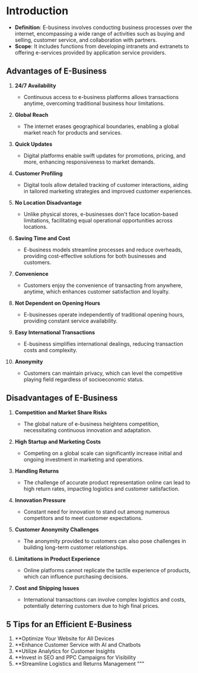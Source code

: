 # Introduction
- **Definition**: E-business involves conducting business processes over the internet, encompassing a wide range of activities such as buying and selling, customer service, and collaboration with partners.
- **Scope**: It includes functions from developing intranets and extranets to offering e-services provided by application service providers.

## Advantages of E-Business

1. **24/7 Availability**
   - Continuous access to e-business platforms allows transactions anytime, overcoming traditional business hour limitations.

2. **Global Reach**
   - The internet erases geographical boundaries, enabling a global market reach for products and services.

3. **Quick Updates**
   - Digital platforms enable swift updates for promotions, pricing, and more, enhancing responsiveness to market demands.

4. **Customer Profiling**
   - Digital tools allow detailed tracking of customer interactions, aiding in tailored marketing strategies and improved customer experiences.

5. **No Location Disadvantage**
   - Unlike physical stores, e-businesses don't face location-based limitations, facilitating equal operational opportunities across locations.

6. **Saving Time and Cost**
   - E-business models streamline processes and reduce overheads, providing cost-effective solutions for both businesses and customers.

7. **Convenience**
   - Customers enjoy the convenience of transacting from anywhere, anytime, which enhances customer satisfaction and loyalty.

8. **Not Dependent on Opening Hours**
   - E-businesses operate independently of traditional opening hours, providing constant service availability.

9. **Easy International Transactions**
   - E-business simplifies international dealings, reducing transaction costs and complexity.

10. **Anonymity**
    - Customers can maintain privacy, which can level the competitive playing field regardless of socioeconomic status.

## Disadvantages of E-Business

1. **Competition and Market Share Risks**
   - The global nature of e-business heightens competition, necessitating continuous innovation and adaptation.

2. **High Startup and Marketing Costs**
   - Competing on a global scale can significantly increase initial and ongoing investment in marketing and operations.

3. **Handling Returns**
   - The challenge of accurate product representation online can lead to high return rates, impacting logistics and customer satisfaction.

4. **Innovation Pressure**
   - Constant need for innovation to stand out among numerous competitors and to meet customer expectations.

5. **Customer Anonymity Challenges**
   - The anonymity provided to customers can also pose challenges in building long-term customer relationships.

6. **Limitations in Product Experience**
   - Online platforms cannot replicate the tactile experience of products, which can influence purchasing decisions.

7. **Cost and Shipping Issues**
   - International transactions can involve complex logistics and costs, potentially deterring customers due to high final prices.

## **5 Tips for an Efficient E-Business**

1. **Optimize Your Website for All Devices
2. **Enhance Customer Service with AI and Chatbots
3. **Utilize Analytics for Customer Insights
4. **Invest in SEO and PPC Campaigns for Visibility
5. **Streamline Logistics and Returns Management
"""


